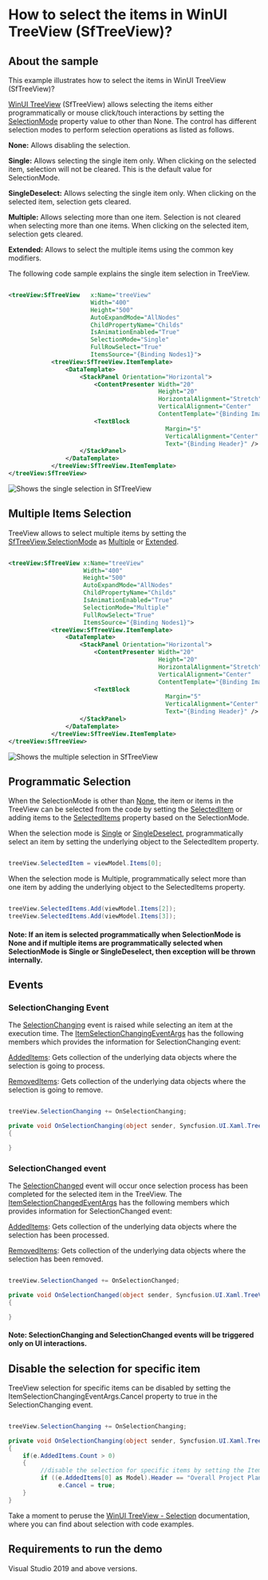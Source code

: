 # How to select the items in WinUI TreeView (SfTreeView)?

## About the sample
This example illustrates how to select the items in WinUI TreeView (SfTreeView)?

[WinUI TreeView](https://www.syncfusion.com/winui-controls/treeview) (SfTreeView) allows selecting the items either programmatically or mouse click/touch interactions by setting the [SelectionMode](https://help.syncfusion.com/cr/winui/Syncfusion.UI.Xaml.TreeView.SfTreeView.html#Syncfusion_UI_Xaml_TreeView_SfTreeView_SelectionMode) property value to other than None. The control has different selection modes to perform selection operations as listed as follows.

**None:** Allows disabling the selection.

**Single:** Allows selecting the single item only. When clicking on the selected item, selection will not be cleared. This is the default value for SelectionMode.

**SingleDeselect:** Allows selecting the single item only. When clicking on the selected item, selection gets cleared.

**Multiple:** Allows selecting more than one item. Selection is not cleared when selecting more than one items. When clicking on the selected item, selection gets cleared.

**Extended:** Allows to select the multiple items using the common key modifiers.

The following code sample explains the single item selection in TreeView.

```XML

<treeView:SfTreeView   x:Name="treeView"
                       Width="400"
                       Height="500"
                       AutoExpandMode="AllNodes"
                       ChildPropertyName="Childs"
                       IsAnimationEnabled="True"
                       SelectionMode="Single"
                       FullRowSelect="True"
                       ItemsSource="{Binding Nodes1}">
            <treeView:SfTreeView.ItemTemplate>
                <DataTemplate>
                    <StackPanel Orientation="Horizontal">
                        <ContentPresenter Width="20"
                                          Height="20"
                                          HorizontalAlignment="Stretch"
                                          VerticalAlignment="Center"
                                          ContentTemplate="{Binding ImageTemplate}" />
                        <TextBlock
                                            Margin="5"
                                            VerticalAlignment="Center"
                                            Text="{Binding Header}" />
                    </StackPanel>
                </DataTemplate>
            </treeView:SfTreeView.ItemTemplate>
</treeView:SfTreeView>

```

![Shows the single selection in SfTreeView ](TreeViewSingleSelection.gif)

## Multiple Items Selection

TreeView allows to select multiple items by setting the [SfTreeView.SelectionMode](https://help.syncfusion.com/cr/winui/Syncfusion.UI.Xaml.TreeView.SfTreeView.html#Syncfusion_UI_Xaml_TreeView_SfTreeView_SelectionMode) as [Multiple](https://help.syncfusion.com/cr/winui/Syncfusion.UI.Xaml.TreeView.SelectionMode.html#Syncfusion_UI_Xaml_TreeView_SelectionMode_Multiple) or [Extended](https://help.syncfusion.com/cr/winui/Syncfusion.UI.Xaml.TreeView.SelectionMode.html#Syncfusion_UI_Xaml_TreeView_SelectionMode_Extended).

```XML

<treeView:SfTreeView x:Name="treeView"
                     Width="400"
                     Height="500"
                     AutoExpandMode="AllNodes"
                     ChildPropertyName="Childs"
                     IsAnimationEnabled="True"
                     SelectionMode="Multiple"
                     FullRowSelect="True"
                     ItemsSource="{Binding Nodes1}">
            <treeView:SfTreeView.ItemTemplate>
                <DataTemplate>
                    <StackPanel Orientation="Horizontal">
                        <ContentPresenter Width="20"
                                          Height="20"
                                          HorizontalAlignment="Stretch"
                                          VerticalAlignment="Center"
                                          ContentTemplate="{Binding ImageTemplate}" />
                        <TextBlock
                                            Margin="5"
                                            VerticalAlignment="Center"
                                            Text="{Binding Header}" />
                    </StackPanel>
                </DataTemplate>
            </treeView:SfTreeView.ItemTemplate>
</treeView:SfTreeView>

 ```
  
 ![Shows the multiple selection in SfTreeView](TreeViewMultipleSelection.gif)
   
## Programmatic Selection
  
When the SelectionMode is other than [None](https://help.syncfusion.com/cr/winui/Syncfusion.UI.Xaml.TreeView.SelectionMode.html#Syncfusion_UI_Xaml_TreeView_SelectionMode_None), the item or items in the TreeView can be selected from the code by setting the [SelectedItem](https://help.syncfusion.com/cr/winui/Syncfusion.UI.Xaml.TreeView.SfTreeView.html#Syncfusion_UI_Xaml_TreeView_SfTreeView_SelectedItem) or adding items to the [SelectedItems](https://help.syncfusion.com/cr/winui/Syncfusion.UI.Xaml.TreeView.SfTreeView.html#Syncfusion_UI_Xaml_TreeView_SfTreeView_SelectedItems) property based on the SelectionMode.

When the selection mode is [Single](https://help.syncfusion.com/cr/winui/Syncfusion.UI.Xaml.TreeView.SelectionMode.html#Syncfusion_UI_Xaml_TreeView_SelectionMode_Single) or [SingleDeselect](https://help.syncfusion.com/cr/winui/Syncfusion.UI.Xaml.TreeView.SelectionMode.html#Syncfusion_UI_Xaml_TreeView_SelectionMode_SingleDeselect), programmatically select an item by setting the underlying object to the SelectedItem property.

```C#

treeView.SelectedItem = viewModel.Items[0];

```

When the selection mode is Multiple, programmatically select more than one item by adding the underlying object to the SelectedItems property.

```C#

treeView.SelectedItems.Add(viewModel.Items[2]);
treeView.SelectedItems.Add(viewModel.Items[3]);

```

#### Note: If an item is selected programmatically when SelectionMode is None and if multiple items are programmatically selected when SelectionMode is Single or SingleDeselect, then exception will be thrown internally.

## Events

### SelectionChanging Event

The [SelectionChanging](https://help.syncfusion.com/cr/winui/Syncfusion.UI.Xaml.TreeView.SfTreeView.html#Syncfusion_UI_Xaml_TreeView_SfTreeView_SelectionChanging) event is raised while selecting an item at the execution time. The [ItemSelectionChangingEventArgs](https://help.syncfusion.com/cr/winui/Syncfusion.UI.Xaml.TreeView.ItemSelectionChangingEventArgs.html) has the following members which provides the information for SelectionChanging event:

[AddedItems](https://help.syncfusion.com/cr/winui/Syncfusion.UI.Xaml.TreeView.ItemSelectionChangingEventArgs.html#Syncfusion_UI_Xaml_TreeView_ItemSelectionChangingEventArgs_AddedItems): Gets collection of the underlying data objects where the selection is going to process.

[RemovedItems](https://help.syncfusion.com/cr/winui/Syncfusion.UI.Xaml.TreeView.ItemSelectionChangingEventArgs.html#Syncfusion_UI_Xaml_TreeView_ItemSelectionChangingEventArgs_RemovedItems): Gets collection of the underlying data objects where the selection is going to remove.

```C#

treeView.SelectionChanging += OnSelectionChanging;

private void OnSelectionChanging(object sender, Syncfusion.UI.Xaml.TreeView.ItemSelectionChangingEventArgs e)
{

}

```    

### SelectionChanged event

The [SelectionChanged](https://help.syncfusion.com/cr/winui/Syncfusion.UI.Xaml.TreeView.SfTreeView.html#Syncfusion_UI_Xaml_TreeView_SfTreeView_SelectionChanged) event will occur once selection process has been completed for the selected item in the TreeView. The [ItemSelectionChangedEventArgs](https://help.syncfusion.com/cr/winui/Syncfusion.UI.Xaml.TreeView.ItemSelectionChangedEventArgs.html) has the following members which provides information for SelectionChanged event:

[AddedItems](https://help.syncfusion.com/cr/winui/Syncfusion.UI.Xaml.TreeView.ItemSelectionChangedEventArgs.html#Syncfusion_UI_Xaml_TreeView_ItemSelectionChangedEventArgs_AddedItems): Gets collection of the underlying data objects where the selection has been processed.

[RemovedItems](https://help.syncfusion.com/cr/winui/Syncfusion.UI.Xaml.TreeView.ItemSelectionChangedEventArgs.html#Syncfusion_UI_Xaml_TreeView_ItemSelectionChangedEventArgs_RemovedItems): Gets collection of the underlying data objects where the selection has been removed.

```C#

treeView.SelectionChanged += OnSelectionChanged;

private void OnSelectionChanged(object sender, Syncfusion.UI.Xaml.TreeView.ItemSelectionChangedEventArgs e)
{

}

```  
  
#### Note: SelectionChanging and SelectionChanged events will be triggered only on UI interactions.

## Disable the selection for specific item

TreeView selection for specific items can be disabled by setting the ItemSelectionChangingEventArgs.Cancel property to true in the SelectionChanging event.

```C#

treeView.SelectionChanging += OnSelectionChanging;

private void OnSelectionChanging(object sender, Syncfusion.UI.Xaml.TreeView.ItemSelectionChangingEventArgs e)
{
    if(e.AddedItems.Count > 0)
    {
         //disable the selection for specific items by setting the ItemSelectionChangingEventArgs.Cancel property to true.
         if ((e.AddedItems[0] as Model).Header == "Overall Project Plan.docx" || (e.AddedItems[0] as Model).Header == "Server")
              e.Cancel = true;
    }
}

```  
 
Take a moment to peruse the [WinUI TreeView - Selection](https://help.syncfusion.com/winui/treeview/selection) documentation, where you can find about selection with code examples.

## Requirements to run the demo 

Visual Studio 2019 and above versions.

